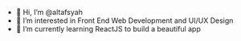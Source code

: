 - 👋 Hi, I’m @altafsyah
- 👀 I’m interested in Front End Web Development and UI/UX Design
- 🌱 I’m currently learning ReactJS to build a beautiful app

<!---
altafsyah/altafsyah is a ✨ special ✨ repository because its `README.md` (this file) appears on your GitHub profile.
You can click the Preview link to take a look at your changes.
--->
